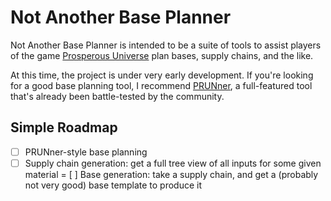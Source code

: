 # Not Another Base Planner
Not Another Base Planner is intended to be a suite of tools to assist players of the game
[Prosperous Universe](prosperousuniverse.com) plan bases, supply chains, and the like.

At this time, the project is under very early development. If you're looking for a good base
planning tool, I recommend [PRUNner](https://github.com/Jacudibu/PRUNner), a full-featured tool
that's already been battle-tested by the community.

## Simple Roadmap
- [ ] PRUNner-style base planning
- [ ] Supply chain generation: get a full tree view of all inputs for some given material
= [ ] Base generation: take a supply chain, and get a (probably not very good) base template to produce it
